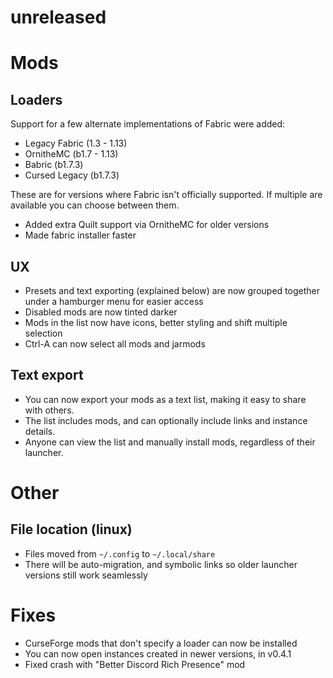 # unreleased

# Mods

## Loaders

Support for a few alternate implementations of Fabric were added:
- Legacy Fabric (1.3 - 1.13)
- OrnitheMC (b1.7 - 1.13)
- Babric (b1.7.3)
- Cursed Legacy (b1.7.3)

These are for versions where Fabric isn't officially supported.
If multiple are available you can choose between them.

- Added extra Quilt support via OrnitheMC for older versions
- Made fabric installer faster

## UX
- Presets and text exporting (explained below) are now grouped together
  under a hamburger menu for easier access
- Disabled mods are now tinted darker
- Mods in the list now have icons, better styling and shift multiple selection
- Ctrl-A can now select all mods and jarmods
## Text export
- You can now export your mods as a text list, making it easy to share with others.
- The list includes mods, and can optionally include links and instance details.
- Anyone can view the list and manually install mods, regardless of their launcher.

# Other

## File location (linux)
- Files moved from `~/.config` to `~/.local/share`
- There will be auto-migration, and symbolic links so older launcher versions still work seamlessly

# Fixes
- CurseForge mods that don't specify a loader
  can now be installed
- You can now open instances created in newer versions, in v0.4.1
- Fixed crash with "Better Discord Rich Presence" mod
